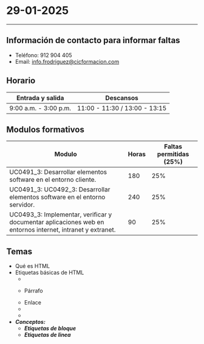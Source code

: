 # 29-01-2025

---

## Información de contacto para informar faltas

- Teléfono: 912 904 405
- Email: info.frodriguez@cicformacion.com

## Horario

Entrada y salida | Descansos
---|---
9:00 a.m. - 3:00 p.m. | 11:00 - 11:30 / 13:00 - 13:15

## Modulos formativos

Modulo | Horas | Faltas permitidas (25%)
---|---|---
UC0491_3: Desarrollar elementos software en el entorno cliente. | 180 | 25%
UC0491_3: UC0492_3: Desarrollar elementos software en el entorno servidor. | 240 | 25%
UC0493_3: Implementar, verificar y documentar aplicaciones web en entornos internet, intranet y extranet. | 90 | 25%

## Temas

- Qué es HTML
- Etiquetas básicas de HTML
    - <!DOCTYPE html>
    - <p> Párrafo
    - <a> Enlace
    - <em>
    - <strong>
- Conceptos:
    - Etiquetas de bloque 
    - Etiquetas de linea
